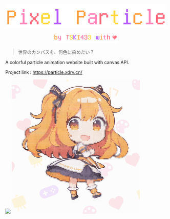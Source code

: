 <p align="center">
  <img width="500px" src="./images/logo.png">
</p>
<p align="center">
<img width="200px" src="./images/author.png">
</p>

> 世界のカンバスを、何色に染めたい？

A colorful particle animation website built with canvas API.

Project link : https://particle.xdrv.cn/

<img width="400px" src="./images/chara-change.gif">

<img width="400px" src="./images/force-point.gif">
